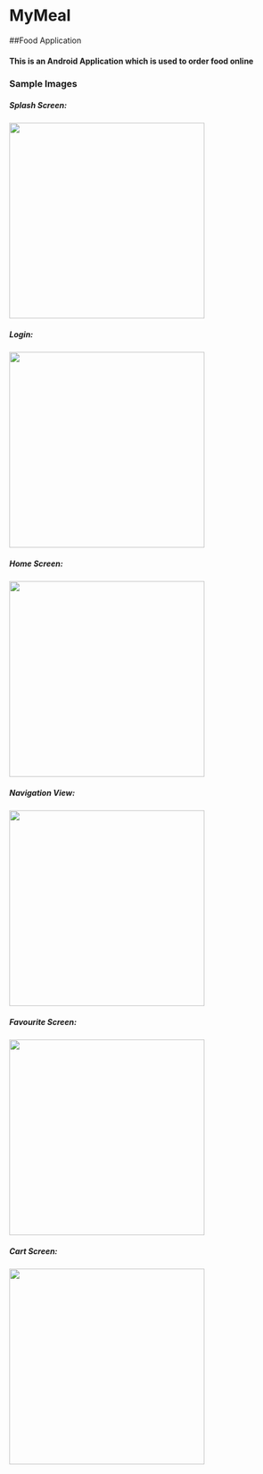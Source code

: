 # MyMeal
##Food Application
#### This is an Android Application which is used to order food online 
### Sample Images

##### Splash Screen:
<img src="splashscreen.jpg" width="350">

##### Login:
<img src="loginscreen.jpg" width="350">

##### Home Screen:
<img src="homescreen.jpg" width="350">

##### Navigation View:
<img src="navigationscreen.jpg" width="350">

##### Favourite Screen:
<img src="favourite.jpg" width="350">

##### Cart Screen:
<img src="cartscreen.jpg" width="350">
